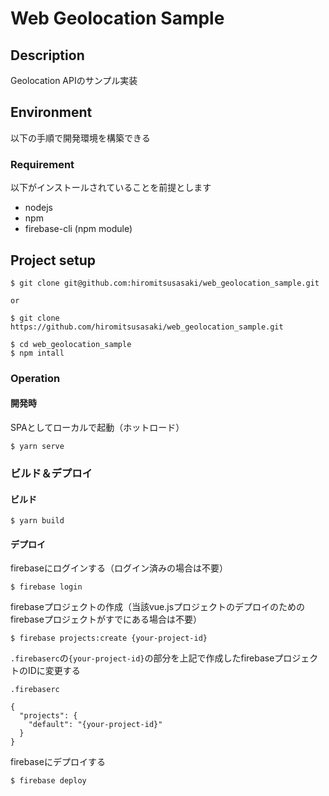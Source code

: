 Web Geolocation Sample
====

## Description

Geolocation APIのサンプル実装

## Environment

以下の手順で開発環境を構築できる

### Requirement

以下がインストールされていることを前提とします

- nodejs
- npm
- firebase-cli (npm module)

## Project setup

```
$ git clone git@github.com:hiromitsusasaki/web_geolocation_sample.git

or

$ git clone https://github.com/hiromitsusasaki/web_geolocation_sample.git

$ cd web_geolocation_sample
$ npm intall
```

### Operation

####  開発時

SPAとしてローカルで起動（ホットロード）

```
$ yarn serve
```

### ビルド＆デプロイ

#### ビルド

```
$ yarn build
```

#### デプロイ

firebaseにログインする（ログイン済みの場合は不要）
```
$ firebase login
```

firebaseプロジェクトの作成（当該vue.jsプロジェクトのデプロイのためのfirebaseプロジェクトがすでにある場合は不要）

```
$ firebase projects:create {your-project-id}
```

`.firebaserc`の`{your-project-id}`の部分を上記で作成したfirebaseプロジェクトのIDに変更する

`.firebaserc`
```
{
  "projects": {
    "default": "{your-project-id}"
  }
}
```

firebaseにデプロイする
```
$ firebase deploy
```
